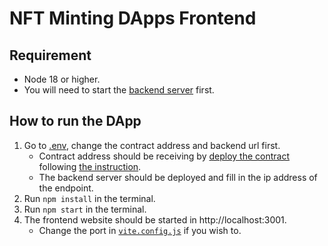 # NFT Minting DApps Frontend

## Requirement

- Node 18 or higher.
- You will need to start the [backend server](../server) first.

## How to run the DApp

1. Go to [.env](./.env), change the contract address and backend url first.
   - Contract address should be receiving by [deploy the contract](../contract) following [the instruction](../contract//README.md).
   - The backend server should be deployed and fill in the ip address of the endpoint.
2. Run `npm install` in the terminal.
3. Run `npm start` in the terminal.
4. The frontend website should be started in http://localhost:3001.
   - Change the port in [`vite.config.js`](./vite.config.js) if you wish to.

